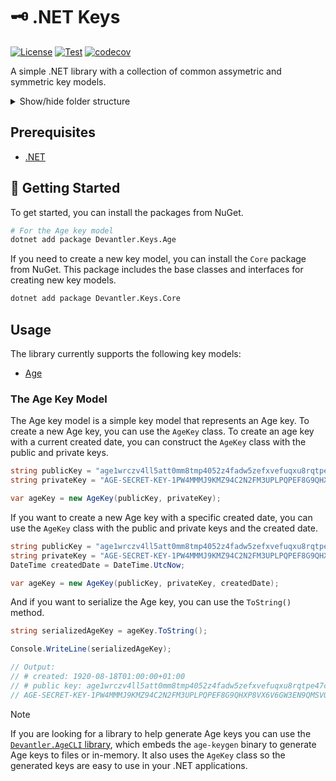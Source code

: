 # 🗝️ .NET Keys

[![License](https://img.shields.io/badge/License-Apache_2.0-blue.svg)](https://opensource.org/licenses/Apache-2.0)
[![Test](https://github.com/devantler/dotnet-keys/actions/workflows/test.yaml/badge.svg)](https://github.com/devantler/dotnet-keys/actions/workflows/test.yaml)
[![codecov](https://codecov.io/gh/devantler/dotnet-keys/graph/badge.svg?token=RhQPb4fE7z)](https://codecov.io/gh/devantler/dotnet-keys)

A simple .NET library with a collection of common assymetric and symmetric key models.

<details>
  <summary>Show/hide folder structure</summary>

<!-- readme-tree start -->
```
.
├── .github
│   └── workflows
├── Devantler.Keys.Age
│   └── Utils
├── Devantler.Keys.Age.Tests
│   ├── AgeKeyTests
│   └── Utils
│       └── DateTimeFormatterTests
└── Devantler.Keys.Core

9 directories
```
<!-- readme-tree end -->

</details>

## Prerequisites

- [.NET](https://dotnet.microsoft.com/en-us/)

## 🚀 Getting Started

To get started, you can install the packages from NuGet.

```bash
# For the Age key model
dotnet add package Devantler.Keys.Age
```

If you need to create a new key model, you can install the `Core` package from NuGet. This package includes the base classes and interfaces for creating new key models.

```bash
dotnet add package Devantler.Keys.Core
```

## Usage

The library currently supports the following key models:

- [Age](#the-age-key-model)

### The Age Key Model

The Age key model is a simple key model that represents an Age key. To create a new Age key, you can use the `AgeKey` class. To create an age key with a current created date, you can construct the `AgeKey` class with the public and private keys.

```csharp
string publicKey = "age1wrczv4ll5att0mm8tmp4052z4fadw5zefxvefuqxu8rqtpe47chskk9dgn";
string privateKey = "AGE-SECRET-KEY-1PW4MMMJ9KMZ94C2N2FM3UPLPQPEF8G9QHXP8VX6V6GW3EN9QMSVQX0ATHQ";

var ageKey = new AgeKey(publicKey, privateKey);
```

If you want to create a new Age key with a specific created date, you can use the `AgeKey` class with the public and private keys and the created date.

```csharp
string publicKey = "age1wrczv4ll5att0mm8tmp4052z4fadw5zefxvefuqxu8rqtpe47chskk9dgn";
string privateKey = "AGE-SECRET-KEY-1PW4MMMJ9KMZ94C2N2FM3UPLPQPEF8G9QHXP8VX6V6GW3EN9QMSVQX0ATHQ";
DateTime createdDate = DateTime.UtcNow;

var ageKey = new AgeKey(publicKey, privateKey, createdDate);
```

And if you want to serialize the Age key, you can use the `ToString()` method.

```csharp
string serializedAgeKey = ageKey.ToString();

Console.WriteLine(serializedAgeKey);

// Output:
// # created: 1920-08-18T01:00:00+01:00
// # public key: age1wrczv4ll5att0mm8tmp4052z4fadw5zefxvefuqxu8rqtpe47chskk9dgn
// AGE-SECRET-KEY-1PW4MMMJ9KMZ94C2N2FM3UPLPQPEF8G9QHXP8VX6V6GW3EN9QMSVQX0ATHQ
```

> [!NOTE]
> If you are looking for a library to help generate Age keys you can use the [`Devantler.AgeCLI` library](https://github.com/devantler/dotnet-age-cli), which embeds the `age-keygen` binary to generate Age keys to files or in-memory. It also uses the `AgeKey` class so the generated keys are easy to use in your .NET applications.
